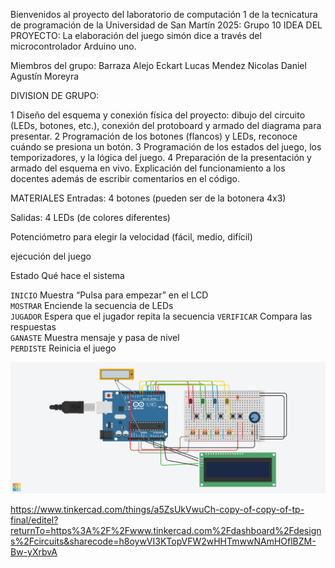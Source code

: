 Bienvenidos al proyecto del laboratorio de computación 1 de la tecnicatura de programación de la Universidad de San Martín 2025:
Grupo 10
IDEA DEL PROYECTO:
La elaboración del juego simón dice  a través del microcontrolador Arduino uno.

Miembros del grupo:
Barraza Alejo
Eckart Lucas
Mendez Nicolas
Daniel Agustín Moreyra 

DIVISION DE GRUPO:

1 Diseño del esquema y conexión física del proyecto: dibujo del circuito (LEDs, botones, etc.), conexión del protoboard y armado del diagrama para presentar.
2 Programación de los  botones (flancos) y LEDs, reconoce cuándo se presiona un botón.
3 Programación de los estados del juego, los temporizadores, y la lógica del juego.
4 Preparación de la presentación y armado del esquema  en vivo. Explicación  del funcionamiento a los docentes además de escribir comentarios en el código.


MATERIALES
Entradas:
4 botones (pueden ser de la botonera 4x3)

Salidas:
4 LEDs (de colores diferentes)

Potenciómetro para elegir la velocidad (fácil, medio, difícil)

ejecución del juego

 Estado       Qué hace el sistema                       
  
 `INICIO`     Muestra “Pulsa para empezar” en el LCD    
 `MOSTRAR`    Enciende la secuencia de LEDs             
 `JUGADOR`    Espera que el jugador repita la secuencia 
 `VERIFICAR`  Compara las respuestas                    
 `GANASTE`    Muestra mensaje y pasa de nivel           
 `PERDISTE`   Reinicia el juego                         

![Vista previa del juego](tp_final.png)

https://www.tinkercad.com/things/a5ZsUkVwuCh-copy-of-copy-of-tp-final/editel?returnTo=https%3A%2F%2Fwww.tinkercad.com%2Fdashboard%2Fdesigns%2Fcircuits&sharecode=h8oywVI3KTopVFW2wHHTmwwNAmHOflBZM-Bw-yXrbvA
